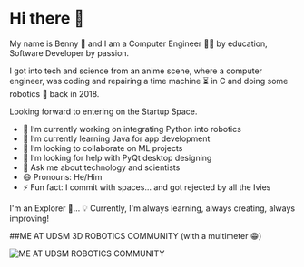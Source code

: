 # Hi there 👋

My name is Benny 🎉 and I am a Computer Engineer 👨‍💻 by education, Software Developer by passion. 

I got into tech and science from an anime scene, where a computer engineer, was coding and repairing a time machine ⏳ in C and doing some robotics 🤖 back in 2018.

Looking forward to entering on the Startup Space.


- 🔭 I’m currently working on integrating Python into robotics
- 🌱 I’m currently learning Java for app development
- 👯 I’m looking to collaborate on ML projects
- 🤔 I’m looking for help with PyQt desktop designing
- 💬 Ask me about technology and scientists
- 😄 Pronouns: He/Him
- ⚡ Fun fact: I commit with spaces... and got rejected by all the Ivies
  
I'm an Explorer 🙂...
💡 Currently, I'm always learning, always creating, always improving!


##ME AT UDSM 3D ROBOTICS COMMUNITY (with a multimeter 😁)

![ME AT UDSM ROBOTICS COMMUNITY](https://github.com/benny-png/benny-png/blob/main/WhatsApp%20Image%202024-06-25%20at%2011.05.07%20PM.jpeg)
